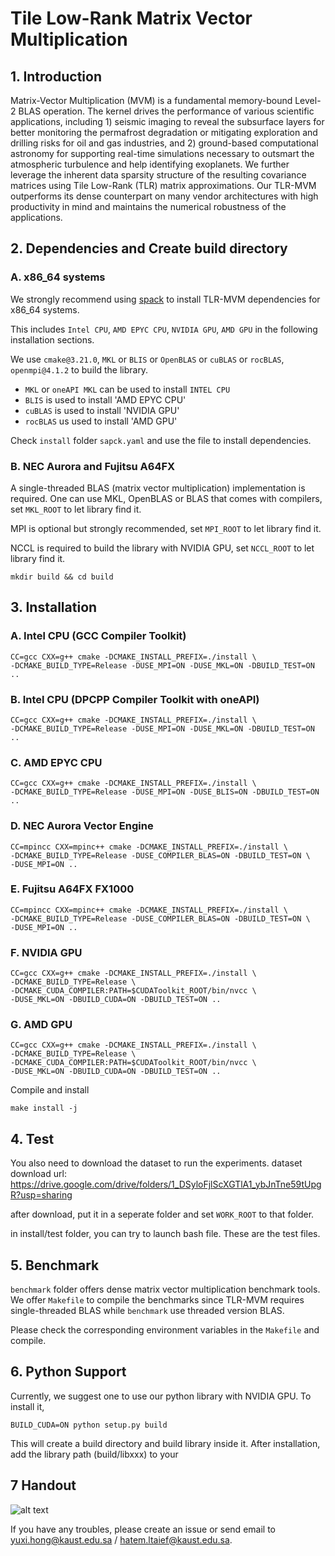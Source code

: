 # Tile Low-Rank Matrix Vector Multiplication

## 1. Introduction

Matrix-Vector Multiplication (MVM) is a fundamental memory-bound Level-2 BLAS operation. 
The kernel drives the performance of various scientific applications, 
including 1) seismic imaging to reveal the subsurface layers for better monitoring the 
permafrost degradation or mitigating exploration and drilling risks for oil 
and gas industries, and 2) ground-based computational astronomy for supporting real-time 
simulations necessary to outsmart the atmospheric turbulence and help 
identifying exoplanets. We further leverage the inherent data sparsity structure of the 
resulting covariance matrices using Tile Low-Rank (TLR) matrix 
approximations. Our TLR-MVM outperforms its dense counterpart on many vendor 
architectures with high productivity in mind and maintains the numerical robustness of 
the applications.  



## 2. Dependencies and Create build directory

### A. x86_64 systems
We strongly recommend using [spack](https://spack.readthedocs.io/en/latest/index.html)
to install TLR-MVM dependencies for x86_64 systems.

This includes `Intel CPU`, `AMD EPYC CPU`, `NVIDIA GPU`, `AMD GPU` in the following
installation sections.

We use `cmake@3.21.0`, `MKL` or `BLIS` or `OpenBLAS` or `cuBLAS` or `rocBLAS`, 
`openmpi@4.1.2` to 
build the library.

- `MKL` or `oneAPI MKL` can be used to install `INTEL CPU`
- `BLIS` is used to install 'AMD EPYC CPU'
- `cuBLAS` is used to install 'NVIDIA GPU'
- `rocBLAS` us used to install 'AMD GPU'

Check `install` folder `sapck.yaml` and use the file to install dependencies.


### B. NEC Aurora and Fujitsu A64FX

A single-threaded BLAS (matrix vector multiplication) implementation is required.
One can use MKL, OpenBLAS or BLAS that comes with compilers, set `MKL_ROOT` to
let library find it.

MPI is optional but strongly recommended, set `MPI_ROOT` to let library find it.

NCCL is required to build the library with NVIDIA GPU, set `NCCL_ROOT` to let library
find it.

    mkdir build && cd build


## 3. Installation


### A. Intel CPU (GCC Compiler Toolkit)

    CC=gcc CXX=g++ cmake -DCMAKE_INSTALL_PREFIX=./install \
    -DCMAKE_BUILD_TYPE=Release -DUSE_MPI=ON -DUSE_MKL=ON -DBUILD_TEST=ON ..

### B. Intel CPU (DPCPP Compiler Toolkit with oneAPI)

    CC=gcc CXX=g++ cmake -DCMAKE_INSTALL_PREFIX=./install \
    -DCMAKE_BUILD_TYPE=Release -DUSE_MPI=ON -DUSE_MKL=ON -DBUILD_TEST=ON ..

### C. AMD EPYC CPU 

    CC=gcc CXX=g++ cmake -DCMAKE_INSTALL_PREFIX=./install \
    -DCMAKE_BUILD_TYPE=Release -DUSE_MPI=ON -DUSE_BLIS=ON -DBUILD_TEST=ON ..

### D. NEC Aurora Vector Engine
    
    CC=mpincc CXX=mpinc++ cmake -DCMAKE_INSTALL_PREFIX=./install \
    -DCMAKE_BUILD_TYPE=Release -DUSE_COMPILER_BLAS=ON -DBUILD_TEST=ON \
    -DUSE_MPI=ON ..

### E. Fujitsu A64FX FX1000

    CC=mpincc CXX=mpinc++ cmake -DCMAKE_INSTALL_PREFIX=./install \
    -DCMAKE_BUILD_TYPE=Release -DUSE_COMPILER_BLAS=ON -DBUILD_TEST=ON \
    -DUSE_MPI=ON ..


### F. NVIDIA GPU

    CC=gcc CXX=g++ cmake -DCMAKE_INSTALL_PREFIX=./install \
    -DCMAKE_BUILD_TYPE=Release \
    -DCMAKE_CUDA_COMPILER:PATH=$CUDAToolkit_ROOT/bin/nvcc \
    -DUSE_MKL=ON -DBUILD_CUDA=ON -DBUILD_TEST=ON ..

### G. AMD GPU

    CC=gcc CXX=g++ cmake -DCMAKE_INSTALL_PREFIX=./install \
    -DCMAKE_BUILD_TYPE=Release \
    -DCMAKE_CUDA_COMPILER:PATH=$CUDAToolkit_ROOT/bin/nvcc \
    -DUSE_MKL=ON -DBUILD_CUDA=ON -DBUILD_TEST=ON ..


Compile and install

    make install -j


## 4. Test
You also need to download the dataset to run the experiments.
dataset download url:
https://drive.google.com/drive/folders/1_DSyloFjlScXGTlA1_ybJnTne59tUpgR?usp=sharing

after download, put it in a seperate folder and set `WORK_ROOT` to that folder.

in install/test folder, you can try to launch bash file. 
These are the test files.

## 5. Benchmark

`benchmark` folder offers dense matrix vector multiplication benchmark tools.
We offer `Makefile` to compile the benchmarks since TLR-MVM requires single-threaded
BLAS while `benchmark` use threaded version BLAS.

Please check the corresponding environment variables in the `Makefile` and compile.

## 6. Python Support

Currently, we suggest one to use our python library with NVIDIA GPU.
To install it, 

    BUILD_CUDA=ON python setup.py build

This will create a build directory and build library inside it.
After installation, add the library path (build/libxxx) to your 

## 7 Handout

![alt text](https://github.com/ecrc/tlrmvm/blob/master/doxygen/handsout.png)

If you have any troubles, please create an issue or 
send email to yuxi.hong@kaust.edu.sa / hatem.ltaief@kaust.edu.sa.
